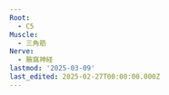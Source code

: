 ```yaml
---
Root:
  - C5
Muscle:
  - 三角筋
Nerve:
  - 腋窩神経
lastmod: '2025-03-09'
last_edited: 2025-02-27T00:00:00.000Z
---
```



